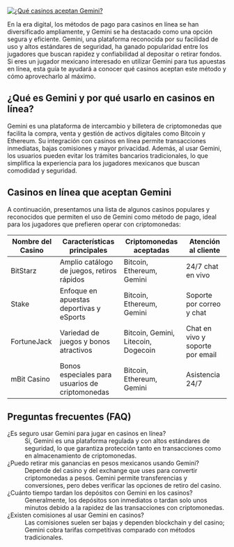 [![¿Qué casinos aceptan Gemini?](https://123-caf.pages.dev/gitsignup.png)](https://vrmoo.ru/Bt82HjjY)

<p>En la era digital, los métodos de pago para casinos en línea se han diversificado ampliamente, y Gemini se ha destacado como una opción segura y eficiente. Gemini, una plataforma reconocida por su facilidad de uso y altos estándares de seguridad, ha ganado popularidad entre los jugadores que buscan rapidez y confiabilidad al depositar o retirar fondos. Si eres un jugador mexicano interesado en utilizar Gemini para tus apuestas en línea, esta guía te ayudará a conocer qué casinos aceptan este método y cómo aprovecharlo al máximo.</p>  <h2>¿Qué es Gemini y por qué usarlo en casinos en línea?</h2> <p>Gemini es una plataforma de intercambio y billetera de criptomonedas que facilita la compra, venta y gestión de activos digitales como Bitcoin y Ethereum. Su integración con casinos en línea permite transacciones inmediatas, bajas comisiones y mayor privacidad. Además, al usar Gemini, los usuarios pueden evitar los trámites bancarios tradicionales, lo que simplifica la experiencia para los jugadores mexicanos que buscan comodidad y seguridad.</p>  <h2>Casinos en línea que aceptan Gemini</h2> <p>A continuación, presentamos una lista de algunos casinos populares y reconocidos que permiten el uso de Gemini como método de pago, ideal para los jugadores que prefieren operar con criptomonedas:</p>  <table>   <thead>     <tr>       <th>Nombre del Casino</th>       <th>Características principales</th>       <th>Criptomonedas aceptadas</th>       <th>Atención al cliente</th>     </tr>   </thead>   <tbody>     <tr>       <td>BitStarz</td>       <td>Amplio catálogo de juegos, retiros rápidos</td>       <td>Bitcoin, Ethereum, Gemini</td>       <td>24/7 chat en vivo</td>     </tr>     <tr>       <td>Stake</td>       <td>Enfoque en apuestas deportivas y eSports</td>       <td>Bitcoin, Ethereum, Gemini</td>       <td>Soporte por correo y chat</td>     </tr>     <tr>       <td>FortuneJack</td>       <td>Variedad de juegos y bonos atractivos</td>       <td>Bitcoin, Gemini, Litecoin, Dogecoin</td>       <td>Chat en vivo y soporte por email</td>     </tr>     <tr>       <td>mBit Casino</td>       <td>Bonos especiales para usuarios de criptomonedas</td>       <td>Bitcoin, Ethereum, Gemini</td>       <td>Asistencia 24/7</td>     </tr>   </tbody> </table>  <h2>Preguntas frecuentes (FAQ)</h2> <dl>   <dt>¿Es seguro usar Gemini para jugar en casinos en línea?</dt>   <dd>Sí, Gemini es una plataforma regulada y con altos estándares de seguridad, lo que garantiza protección tanto en transacciones como en almacenamiento de criptomonedas.</dd>    <dt>¿Puedo retirar mis ganancias en pesos mexicanos usando Gemini?</dt>   <dd>Depende del casino y del exchange que uses para convertir criptomonedas a pesos. Gemini permite transferencias y conversiones, pero debes verificar las opciones de retiro del casino.</dd>    <dt>¿Cuánto tiempo tardan los depósitos con Gemini en los casinos?</dt>   <dd>Generalmente, los depósitos son inmediatos o tardan solo unos minutos debido a la rapidez de las transacciones con criptomonedas.</dd>    <dt>¿Existen comisiones al usar Gemini en casinos?</dt>   <dd>Las comisiones suelen ser bajas y dependen blockchain y del casino; Gemini cobra tarifas competitivas comparado con métodos tradicionales.</dd> </dl>